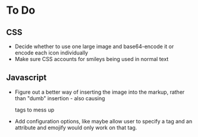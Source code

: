 # To Do

## CSS
* Decide whether to use one large image and base64-encode it or encode each icon individually
* Make sure CSS accounts for smileys being used in normal text

## Javascript
* Figure out a better way of inserting the image into the markup, rather than "dumb" insertion - also causing <p> tags to mess up
* Add configuration options, like maybe allow user to specify a tag and an attribute and emojify would only work on that tag.
